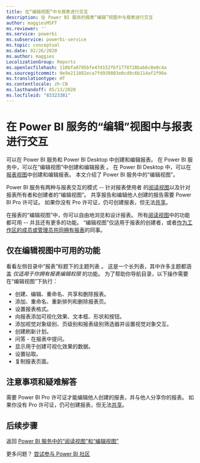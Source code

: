 ```yaml
---
title: 在“编辑视图”中与报表进行交互
description: 在 Power BI 服务的报表“编辑”视图中与报表进行交互
author: maggiesMSFT
ms.reviewer: ''
ms.service: powerbi
ms.subservice: powerbi-service
ms.topic: conceptual
ms.date: 02/26/2020
ms.author: maggies
LocalizationGroup: Reports
ms.openlocfilehash: 110bfa0795bfe47d152fbf1778728bab6c0e0c4a
ms.sourcegitcommit: 0e9e211082eca7fd939803e0cd9c6b114af2f90a
ms.translationtype: HT
ms.contentlocale: zh-CN
ms.lasthandoff: 05/13/2020
ms.locfileid: "83323381"
---
```

# <a name="interact-with-a-report-in-editing-view-in-the-power-bi-service"></a>在 Power BI 服务的“编辑”视图中与报表进行交互
可以在 Power BI 服务和 Power BI Desktop 中创建和编辑报表。 在 Power BI 服务中，可以在“编辑视图”中创建和编辑报表  。 在 Power BI Desktop 中，可以在[报表视图](desktop-report-view.md)中创建和编辑报表。 本文介绍了 Power BI 服务中的“编辑视图”。 

Power BI 服务有两种与报表交互的模式 -- 针对报表使用者  的[阅读视图](../consumer/end-user-reading-view.md)以及针对报表所有者和创建者的“编辑视图”。  共享报告和编辑他人创建的报告需要 Power BI Pro 许可证。 如果你没有 Pro 许可证，仍可创建报表，但无法[共享](../collaborate-share/service-share-reports.md)。    

在报表的“编辑视图”中，你可以自由地浏览和设计报表。 所有[阅读视图](../consumer/end-user-reading-view.md)中的功能都可用 -- 并且还有更多的功能。 “编辑视图”仅适用于报表的创建者，或者[作为工作区的成员或管理员共同拥有报表](../collaborate-share/service-create-distribute-apps.md)的同事。

## <a name="functionality-only-available-in-editing-view"></a>仅在编辑视图中可用的功能
看看左侧目录中“报表”标题下的主题列表  。 这是一个长列表，其中许多主题都涵盖 *仅适用于你拥有报表编辑权限* 的功能。  为了帮助你导航目录，以下操作需要在“编辑视图”下执行：

* 创建、编辑、重命名、共享和删除报表。
* 添加、重命名、重新排列和删除报表页。
* 设置报表格式。
* 向报表添加可视化效果、文本框、形状和按钮。
* 添加视觉对象级别、页级别和报表级别筛选器并设置视觉对象交互。
* 创建刷新计划。
* 问答 - 在报表中提问。
* 显示用于创建可视化效果的数据。 
* 设置钻取。
* 复制报表页面。

## <a name="considerations-and-troubleshooting"></a>注意事项和疑难解答
需要 Power BI Pro 许可证才能编辑他人创建的报表，并与他人分享你的报表。  如果你没有 Pro 许可证，仍可创建报表，但无法[共享](../collaborate-share/service-share-reports.md)。


## <a name="next-steps"></a>后续步骤
返回 [Power BI 服务中的“阅读视图”和“编辑视图”](../consumer/end-user-reading-view.md)

更多问题？ [尝试参与 Power BI 社区](https://community.powerbi.com/)

